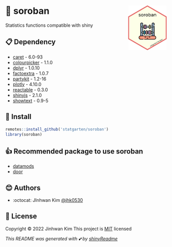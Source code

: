 # :yellow_heart: soroban <img src="logo.png" width="120" align="right"/>

Statistics functions compatible with shiny

## :clipboard: Dependency

-   [caret](https://github.com/topepo/caret) - 6.0-93
-   [colourpicker](https://github.com/daattali/colourpicker) - 1.1.0
-   [dplyr](https://github.com/tidyverse/dplyr/) - 1.0.10
-   [factoextra](https://github.com/kassambara/factoextra) - 1.0.7
-   [partykit](http://partykit.r-forge.r-project.org/partykit/) - 1.2-16
-   [plotly](https://github.com/plotly/plotly.R) - 4.10.0
-   [reactable](https://github.com/glin/reactable/) - 0.3.0
-   [shinyjs](https://github.com/daattali/shinyjs) - 2.1.0
-   [showtext](https://github.com/yixuan/showtext) - 0.9-5

## :wrench: Install

``` r
remotes::install_github('statgarten/soroban')
library(soroban)
```

## :+1: Recommended package to use soroban

-   [datamods](https://github.com/dreamRs/datamods)
-   [door](https://github.com/statgarten/door)

## :blush: Authors

-   :octocat: JInhwan Kim [\@jhk0530](http://github.com/jhk0530)

## :memo: License

Copyright :copyright: 2022 Jinhwan Kim This project is [MIT](https://opensource.org/licenses/MIT) licensed

*This README was generated with :two_hearts: by [shinyReadme](http://github.com/jhk0530/shinyReadme)*
